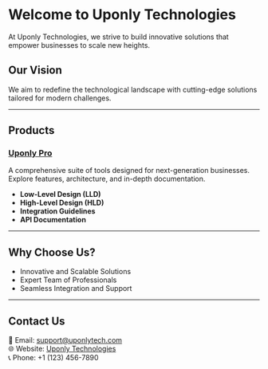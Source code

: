# Welcome to Uponly Technologies

At Uponly Technologies, we strive to build innovative solutions that empower businesses to scale new heights.

## Our Vision
We aim to redefine the technological landscape with cutting-edge solutions tailored for modern challenges.

---

## Products

### [Uponly Pro](uponly-pro/index.md)
A comprehensive suite of tools designed for next-generation businesses. Explore features, architecture, and in-depth documentation.

- **Low-Level Design (LLD)**  
- **High-Level Design (HLD)**  
- **Integration Guidelines**  
- **API Documentation**

---

## Why Choose Us?
- Innovative and Scalable Solutions
- Expert Team of Professionals
- Seamless Integration and Support

---

## Contact Us
📧 Email: support@uponlytech.com  
🌐 Website: [Uponly Technologies](https://uponlytech.com)  
📞 Phone: +1 (123) 456-7890
